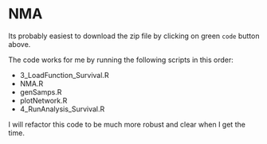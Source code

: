 # NMA

Its probably easiest to download the zip file by clicking on green `code` button above.

The code works for me by running the following scripts in this order:

* 3_LoadFunction_Survival.R
* NMA.R
* genSamps.R
* plotNetwork.R
* 4_RunAnalysis_Survival.R

I will refactor this code to be much more robust and clear when I get the time.

